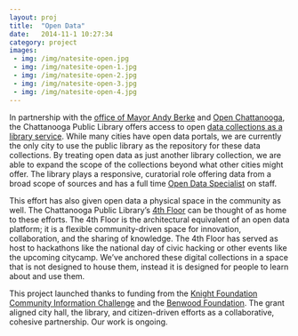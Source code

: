 ```yaml
---
layout: proj
title:  "Open Data"
date:   2014-11-1 10:27:34
category: project
images:
 - img: /img/natesite-open.jpg
 - img: /img/natesite-open-1.jpg
 - img: /img/natesite-open-2.jpg
 - img: /img/natesite-open-3.jpg
 - img: /img/natesite-open-4.jpg
---
```


In partnership with the [office of Mayor Andy Berke](http://www.chattanooga.gov/mayors-office) and [Open Chattanooga](http://openchattanooga.com/), the Chattanooga Public Library offers access to open [data collections as a library service](https://data.chattlibrary.org/).  While many cities have open data portals, we are currently the only city to use the public library as the repository for these data collections.  By treating open data as just another library collection, we are able to expand the scope of the collections beyond what other cities might offer.  The library plays a responsive, curatorial role offering data from a broad scope of sources and has a full time [Open Data Specialist](https://twitter.com/seabre) on staff.

This effort has also given open data a physical space in the community as well.  The Chattanooga Public Library’s [4th Floor](https://www.flickr.com/photos/chattlibrary/sets/72157631269756074/) can be thought of as home to these efforts.  The 4th Floor is the architectural equivalent of an open data platform; it is a flexible community-driven space for innovation, collaboration, and the sharing of knowledge.  The 4th Floor has served as host to hackathons like the national day of civic hacking or other events like the upcoming citycamp.  We’ve anchored these digital collections in a space that is not designed to house them, instead it is designed for people to learn about and use them.

This project launched thanks to funding from the [Knight Foundation Community Information Challenge](http://www.knightfoundation.org/kcic/) and the [Benwood Foundation](http://www.benwood.org/). The grant aligned city hall, the library, and citizen-driven efforts as a collaborative, cohesive partnership. Our work is ongoing.